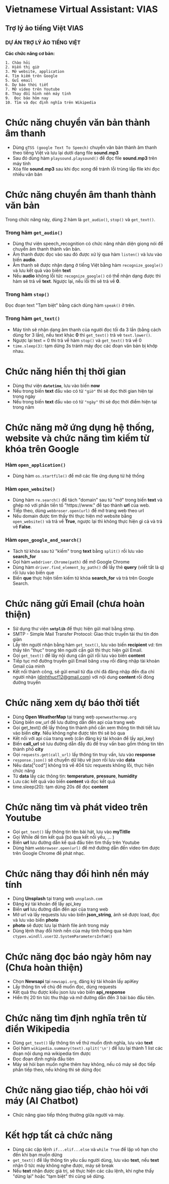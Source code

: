 # Vietnamese Virtual Assistant: VIAS
## Trợ lý ảo tiếng Việt **VIAS** 

### DỰ ÁN TRỢ LÝ ẢO TIẾNG VIỆT

**Các chức năng cơ bản:**

    1. Chào hỏi
    2. Hiển thị giờ
    3. Mở website, application
    4. Tìm kiếm trên Google
    5. Gửi email
    6. Dự báo thời tiết
    7. Mở video trên Youtube
    8. Thay đổi hình nền máy tính
    9.  Đọc báo hôm nay
    10. Tìm và đọc định nghĩa trên Wikipedia
    
#  Chức năng chuyển văn bản thành âm thanh
  -  Dùng `gTSS (google Text To Speech)` chuyển văn bản thành âm thanh theo tiếng Việt và lưu lại dưới dạng file **sound.mp3**
  -  Sau đó dùng hàm `playsound.playsound()` để đọc file **sound.mp3** trên máy tính
  -  Xóa file **sound.mp3** sau khi đọc xong để tránh lỗi trùng lắp file khi đọc nhiều văn bản


#  Chức năng chuyển âm thanh thành văn bản
   Trong chức năng này, dùng 2 hàm là `get_audio()`, `stop()` và `get_text()`.
   
   ### Trong hàm `get_audio()`
 -  Dùng thư viện speech_recognition có chức năng nhân diện giọng nói để chuyển âm thanh thành văn bản.
 -  Âm thanh được đọc vào sau đó được xử lý qua hàm `listen()` và lưu vào biến **audio**.
 -  Âm thanh sẽ được nhận dạng ở tiếng Việt bằng hàm `recognize_google()` và lưu kết quả vào biến **text**
 - Nếu **audio** không lỗi tức `recognize_google()` có thể nhận dạng được thì hàm sẽ trả về **text**. Ngược lại, nếu lỗi thì sẽ trả về **0**.
 
  ### Trong hàm `stop()`
   Đọc đoạn text "Tạm biệt" bằng cách dùng hàm `speak()` ở trên.
   
  ### Trong hàm `get_text()`
 - Máy tính sẽ nhận dạng âm thanh của người đọc tối đa 3 lần (bằng cách dùng for 3 lần), nếu text khác **0** thì `get_text()` trả vè `text.lower()`. 
 - Ngược lại text = 0 thì trả về hàm `stop()` và `get_text()` trả về 0
 - `time.sleep(3)`: tạm dừng 3s tránh máy đọc các đoạn văn bản bị khớp nhau. 


#  Chức năng hiển thị thời gian
- Dùng thư viện **`datetime`**, lưu vào biến **now**
- Nếu trong biến **text** đầu vào có từ `"giờ"` thì sẽ đọc thời gian hiện tại trong ngày
- Nếu trong biến **text** đầu vào có từ `"ngày"` thì sẽ đọc thời điểm hiện tại trong năm


# Chức năng mở ứng dụng hệ thống, website và chức năng tìm kiếm từ khóa trên Google

### Hàm `open_application()`
- Dùng hàm `os.startfile()` để mở các file ứng dụng từ hệ thống

### Hàm `open_website()`
- Dùng hàm `re.search()` để tách "domain" sau từ "mở" trong biến **text** và ghép nó với phần tiền tố "https://www." để tạo thành **url** của web.
- Tiếp theo, dùng `webbroser.open(url)` để mở trang web theo url
- Nếu domain được tìm thấy thì thực hiện mở website bằng `open_website()` và trả về **True**, ngược lại thì không thực hiện gì cả và trả về **False**.

### Hàm `open_google_and_search()`
- Tách từ khóa sau từ "kiếm" trong **text** bằng `split()` rồi lưu vào **search_for**
- Gọi hàm `webdriver.Chrome(path)` để mở Google Chrome 
- Dùng hàm `driver.find_element_by_path()` để lấy thẻ **query** (viết tắt là q) rồi lưu vào biến que
- Biến **que** thực hiện tiềm kiếm từ khóa **search_for** và trả trên Google Search. 


#  Chức năng gửi Email (chưa hoàn thiện)
- Sử dụng thư viện **`smtplib`** để thực hiện gửi mail bằng stmp.
- SMTP - Simple Mail Transfer Protocol: Giao thức truyền tải thư tín đơn giản
- Lấy tên người nhận bằng hàm `get_text()`, lưu vào biến **recipient**
    vd: tìm thấy tên "thục" trong tên người cần gửi thì thực hiện gửi Email.
- Gọi `get_text()` để lấy nội dung cần gửi rồi lưu vào biến **content**
- Tiếp tục mở đường truyền gửi Email băng `stmp` rồi đăng nhập tài khoản Gmail của mình
- Kết nối thành công, sẽ gửi email từ địa chỉ đã đăng nhập đến địa chỉ người nhận (dinhthucf12@gmail.com) với nội dung **content** rồi đóng đường truyền


#  Chức năng xem dự báo thời tiết
- Dùng **Open WeatherMap** tại trang web `openweathermap.org`
- Dùng biến ow_url để lưu đường dẫn đến api của trang web
- Gọi get_text() để lấy thông tin thành phố cần xem thông tin thời tiết lưu vào biến **city**. Nếu không nghe được tên thì sẽ bỏ qua
- Kết nối với api của trang web (cần đăng ký tài khoản để lấy api_key)
- Biến **call_url** sẽ lưu đường dẫn đầy đủ để truy vấn bao gồm thông tin tên thành phố **city**
- Gọi `requests.get(call_url)` lấy thông tin truy vấn, lưu vào **response**
- `response.json()` sẽ chuyển dữ liệu về json rồi lưu vào **data**
- Nếu data["cod"] không trả về 404 tức requests không lỗi, thực hiện chức năng
- Từ **data** lấy các thông tin: **temperature**, **pressure**, **humidity**
- Lưu các kết quả vào biến **content** và đọc kết quả
- time.sleep(20): tạm dừng 20s để đọc **content**


# Chức năng tìm và phát video trên Youtube
- Gọi `get_text()` lấy thông tin tên bài hát, lưu vào **myTitlle**
- Gọi While để tìm kết quả (bỏ qua kết nối yếu, ... )
- Biến **url** lưu đường dẫn kế quả đầu tiên tìm thấy trên Youtube
- Dùng hàm `webbrowser.open(url)` để mở đường dẫn đến video tìm được trên Google Chrome để phát nhạc.


#  Chức năng thay đổi hình nền máy tính
- Dùng **Unsplash** tại trang web `unsplash.com`
- Đăng ký tài khoản để lấy api_key
- Biến **url** lưu đường dẫn đến api của trang web
- Mở url và lấy requests lưu vào biến **json_string**, ảnh sẽ được load, đọc và lưu vào biến **photo**
- **photo** sẽ được lưu lại thành file ảnh trong máy
- Dùng lệnh thay đổi hình nền của máy tính thông qua hàm `ctypes.windll.user32.SystemParametersInfoW()`


#  Chức năng đọc báo ngày hôm nay (Chưa hoàn thiện)
- Chọn **Newsapi** tại `newsapi.org`, đăng ký tài khoản lấy apiKey
- Lấy thông tin về chủ đề muốn đọc, dùng requests
- Kết quả thu được kiểu json lưu vào biến **api_response**
- Hiển thị 20 tin tức thu thập và mở đường dẫn đến 3 bài báo đầu tiên.


#  Chức năng tìm định nghĩa trên từ điển Wikipedia
- Dùng `get_text()` lấy thông tin về thứ muốn định nghĩa, lưu vào **text**
- Gọi hàm `wikipedia.summary(text).split('\n')` để lưu lại thành 1 list các đoạn nội dung mà wikipedia tìm được
- Đọc đoạn định nghĩa đầu tiên
- Máy sẽ hỏi bạn muốn nghe thêm hay không, nếu có máy sẽ đọc tiếp phần tiếp theo, nếu không thì sẽ dừng đọc


#  Chức năng giao tiếp, chào hỏi với máy (AI Chatbot)
- Chức năng giao tiếp thông thường giữa người và máy.


#  Kết hợp tất cả chức năng 
- Dùng các cặp lệnh `if...elif...else` và `while True` để lặp vô hạn cho đến khi bạn muốn dừng
- `get_text()` để lấy thông tin yêu cầu người dùng, lưu vào **text**, nếu **text** nhận 0 tức máy không nghe được, máy sẽ break
- Nếu **text** nhận được giá trị, sẽ thực hiện các câu lệnh, khi nghe thấy "dừng lại" hoặc "tạm biệt" thì cũng sẽ dừng.

